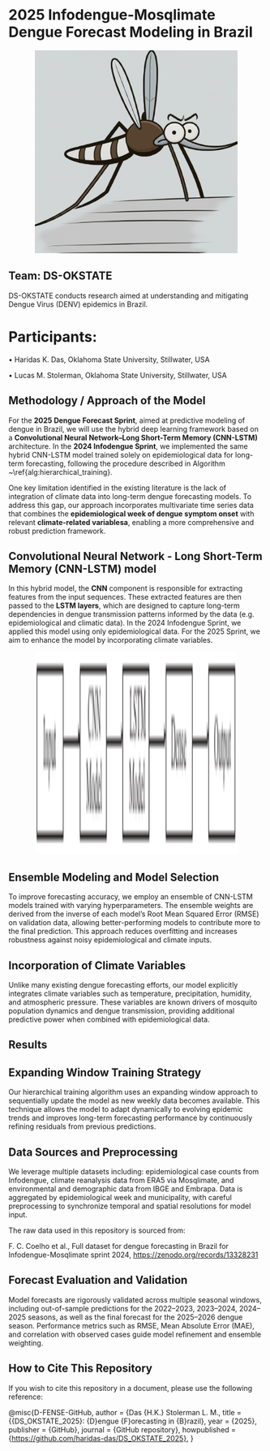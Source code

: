 # 2025 Infodengue-Mosqlimate Dengue Forecast Modeling in Brazil
<p align="center">
  <img src="img/sprint.jpeg" alt="Sprint Planning" width="400" height="400">
</p>

## Team: DS-OKSTATE
DS-OKSTATE conducts research aimed at understanding and mitigating Dengue Virus (DENV) epidemics in Brazil.

# Participants:
• Haridas K. Das, Oklahoma State University, Stillwater, USA

• Lucas M. Stolerman, Oklahoma State University, Stillwater, USA

## Methodology / Approach of the Model

For the **2025 Dengue Forecast Sprint**, aimed at predictive modeling of dengue in Brazil, we will use the hybrid deep learning framework based on a **Convolutional Neural Network–Long Short-Term Memory (CNN-LSTM)** architecture. In the **2024 Infodengue Sprint**, we implemented the same hybrid CNN-LSTM model trained solely on epidemiological data for long-term forecasting, following the procedure described in Algorithm ~\ref{alg:hierarchical_training}.  

One key limitation identified in the existing literature is the lack of integration of climate data into long-term dengue forecasting models. To address this gap, our approach incorporates multivariate time series data that combines the **epidemiological week of dengue symptom onset** with relevant **climate-related variablesa**, enabling a more comprehensive and robust prediction framework.

## Convolutional Neural Network - Long Short-Term Memory (CNN-LSTM) model
In this hybrid model, the **CNN** component is responsible for extracting features from the input sequences. These extracted features are then passed to the **LSTM layers**, which are designed to capture long-term dependencies in dengue transmission patterns informed by the data (e.g. epidemiological and climatic data). In the 2024 Infodengue Sprint, we applied this model using only epidemiological data. For the 2025 Sprint, we aim to enhance the model by incorporating climate variables.


<p align="center">
  <img src="img/Fig cnn_lstm_architecture.pdf" alt="Sprint Planning" width="400" height="400">
</p>
 

## Ensemble Modeling and Model Selection
To improve forecasting accuracy, we employ an ensemble of CNN-LSTM models trained with varying hyperparameters. The ensemble weights are derived from the inverse of each model’s Root Mean Squared Error (RMSE) on validation data, allowing better-performing models to contribute more to the final prediction. This approach reduces overfitting and increases robustness against noisy epidemiological and climate inputs.

## Incorporation of Climate Variables
Unlike many existing dengue forecasting efforts, our model explicitly integrates climate variables such as temperature, precipitation, humidity, and atmospheric pressure. These variables are known drivers of mosquito population dynamics and dengue transmission, providing additional predictive power when combined with epidemiological data.

## Results

## Expanding Window Training Strategy
Our hierarchical training algorithm uses an expanding window approach to sequentially update the model as new weekly data becomes available. This technique allows the model to adapt dynamically to evolving epidemic trends and improves long-term forecasting performance by continuously refining residuals from previous predictions.

## Data Sources and Preprocessing
We leverage multiple datasets including: epidemiological case counts from Infodengue, climate reanalysis data from ERA5 via Mosqlimate, and environmental and demographic data from IBGE and Embrapa. Data is aggregated by epidemiological week and municipality, with careful preprocessing to synchronize temporal and spatial resolutions for model input.

The raw data used in this repository is sourced from:

F. C. Coelho et al., Full dataset for dengue forecasting in Brazil for Infodengue-Mosqlimate sprint 2024, https://zenodo.org/records/13328231

## Forecast Evaluation and Validation
Model forecasts are rigorously validated across multiple seasonal windows, including out-of-sample predictions for the 2022–2023, 2023–2024, 2024–2025 seasons, as well as the final forecast for the 2025–2026 dengue season. Performance metrics such as RMSE, Mean Absolute Error (MAE), and correlation with observed cases guide model refinement and ensemble weighting.


## How to Cite This Repository
If you wish to cite this repository in a document, please use the following reference:

@misc{D-FENSE-GitHub,
   author       = {Das {H.K.}  Stolerman L. M.,
   title        = {{DS_OKSTATE_2025}: {D}engue {F}orecasting in {B}razil},
   year         = {2025},
   publisher    = {GitHub},
   journal      = {GitHub repository},
   howpublished = {https://github.com/haridas-das/DS_OKSTATE_2025},
}
